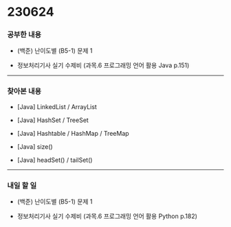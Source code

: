 # 230624

### 공부한 내용

- (백준) 난이도별 (B5-1) 문제 1

- 정보처리기사 실기 수제비 (과목.6 프로그래밍 언어 활용 Java p.151)

---

### 찾아본 내용

- [Java] LinkedList / ArrayList

- [Java] HashSet / TreeSet

- [Java] Hashtable / HashMap / TreeMap

- [Java] size()

- [Java] headSet() / tailSet()

---

### 내일 할 일

- (백준) 난이도별 (B5-1) 문제 1

- 정보처리기사 실기 수제비 (과목.6 프로그래밍 언어 활용 Python p.182)
